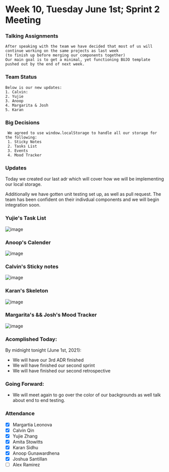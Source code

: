 # Week 10, Tuesday June 1st; Sprint 2 Meeting

### Talking Assignments
    After speaking with the team we have decided that most of us will continue working on the same projects as last week 
    (to finish up before merging our components together)
    Our main goal is to get a minimal, yet functioning BUJO template pushed out by the end of next week.
    
### Team Status 
    Below is our new updates:
    1. Calvin:
    2. Yujie
    3. Anoop
    4. Margarita & Josh
    5. Karan
    
### Big Decisions
     We agreed to use window.localStorage to handle all our storage for the following:
     1. Sticky Notes
     2. Tasks List
     3. Events
     4. Mood Tracker


### Updates
Today we created our last adr which will cover how we will be implementing our local storage.

Additionally we have gotten unit testing set up, as well as pull request. The team has been confident on their indivdual components and we will begin integration soon.

### Yujie's Task List
![image](https://i.imgur.com/X7lz3Tc.png)
### Anoop's Calender
![image](https://github.com/cse110-sp21-group26/cse110-sp21-group26/main/admin/meetings/cal.PNG)
### Calvin's Sticky notes
![image](https://i.imgur.com/NOHwi0i.png)
### Karan's Skeleton
![image](https://i.imgur.com/b0YzJmq.png)
### Margarita's && Josh's Mood Tracker
![image](https://i.imgur.com/Jraijzi.png)

### Acomplished Today:
By midnight tonight (June 1st, 2021):
- We will have our 3rd ADR finished
- We will have finished our second sprint
- We will have finished our second retrospective


### Going Forward:
- We will meet again to go over the color of our backgrounds as well talk about end to end testing.

### Attendance ###
- [x] Margartia Leonova
- [x] Calvin Qin
- [x] Yujie Zhang
- [x] Amita Stowitts
- [x] Karan Sidhu
- [x] Anoop Gunawardhena
- [x] Joshua Santillan
- [ ] Alex Ramirez
